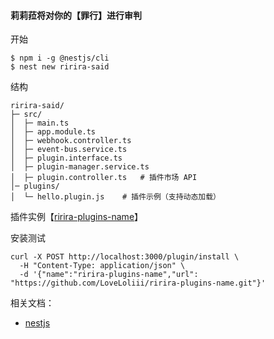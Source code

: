 #### 莉莉菈将对你的【罪行】进行审判
开始
```
$ npm i -g @nestjs/cli
$ nest new ririra-said
```
结构
```
ririra-said/
├─ src/
│  ├─ main.ts
│  ├─ app.module.ts
│  ├─ webhook.controller.ts
│  ├─ event-bus.service.ts
│  ├─ plugin.interface.ts
│  ├─ plugin-manager.service.ts
│  ├─ plugin.controller.ts   # 插件市场 API
│─ plugins/
│  └─ hello.plugin.js    # 插件示例（支持动态加载）
```
插件实例【[ririra-plugins-name](https://github.com/LoveLoliii/ririra-plugins-name#)】

安装测试
```
curl -X POST http://localhost:3000/plugin/install \
  -H "Content-Type: application/json" \
  -d '{"name":"ririra-plugins-name","url": "https://github.com/LoveLoliii/ririra-plugins-name.git"}'

```

相关文档：
- [nestjs](https://docs.nestjs.cn/introduction)
